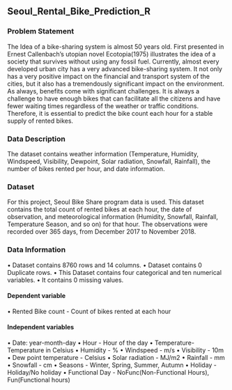## Seoul_Rental_Bike_Prediction_R

### Problem Statement
The Idea of a bike-sharing system is almost 50 years old. First presented in Ernest Callenbach’s
utopian novel Ecotopia(1975) illustrates the idea of a society that survives without using any
fossil fuel. Currently, almost every developed urban city has a very advanced bike-sharing
system. It not only has a very positive impact on the financial and transport system of the cities,
but it also has a tremendously significant impact on the environment. As always, benefits come
with significant challenges. It is always a challenge to have enough bikes that can facilitate all
the citizens and have fewer waiting times regardless of the weather or traffic conditions.
Therefore, it is essential to predict the bike count each hour for a stable supply of rented bikes.

### Data Description
The dataset contains weather information (Temperature, Humidity, Windspeed, Visibility,
Dewpoint, Solar radiation, Snowfall, Rainfall), the number of bikes rented per hour, and date
information.

### Dataset
For this project, Seoul Bike Share program data is used. This dataset contains the total count of
rented bikes at each hour, the date of observation, and meteorological information (Humidity,
Snowfall, Rainfall, Temperature Season, and so on) for that hour.
The observations were recorded over 365 days, from December 2017 to November 2018.

### Data Information
• Dataset contains 8760 rows and 14 columns.
• Dataset contains 0 Duplicate rows.
• This Dataset contains four categorical and ten numerical variables.
• It contains 0 missing values.

#### Dependent variable
• Rented Bike count - Count of bikes rented at each hour

#### Independent variables
• Date: year-month-day
• Hour - Hour of the day
• Temperature-Temperature in Celsius
• Humidity - %
• Windspeed - m/s
• Visibility - 10m
• Dew point temperature - Celsius
• Solar radiation - MJ/m2
• Rainfall - mm
• Snowfall - cm
• Seasons - Winter, Spring, Summer, Autumn
• Holiday - Holiday/No holiday
• Functional Day - NoFunc(Non-Functional Hours), Fun(Functional hours)

